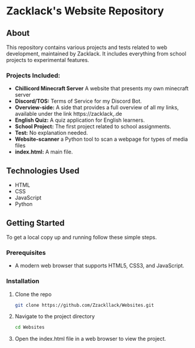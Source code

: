 # Zacklack's Website Repository

## About
This repository contains various projects and tests related to web development, maintained by Zacklack. It includes everything from school projects to experimental features.

### Projects Included:
- **Chillicord Minecraft Server** A website that presents my own minecraft server
- **Discord/TOS:** Terms of Service for my Discord Bot.
- **Overview-side:** A side that provides a full overview of all my links, available under the link https://zacklack,.de
- **English Quiz:** A quiz application for English learners.
- **School Project:** The first project related to school assignments.
- **Test:** No explanation needed.
- **Website-scanner** a Python tool to scan a webpage for types of media files
- **index.html:** A main file.

## Technologies Used
- HTML
- CSS
- JavaScript
- Python

## Getting Started
To get a local copy up and running follow these simple steps.

### Prerequisites
- A modern web browser that supports HTML5, CSS3, and JavaScript.

### Installation
1. Clone the repo
   ```sh
   git clone https://github.com/Zzackllack/Websites.git
2. Navigate to the project directory
   ```sh
   cd Websites
3. Open the index.html file in a web browser to view the project.
